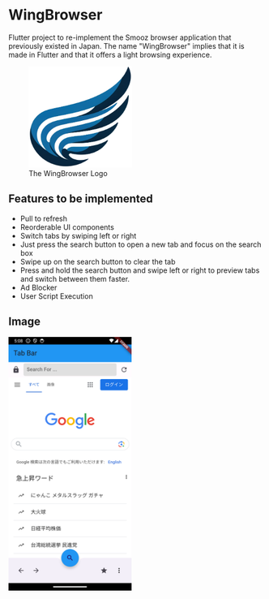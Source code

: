 # WingBrowser

Flutter project to re-implement the Smooz browser application that previously existed in Japan. The name "WingBrowser" implies that it is made in Flutter and that it offers a light browsing experience.

<figure>
  <img src="assets/logo.png" height="200">
  <figcaption>The WingBrowser Logo</figcaption>
</figure>

## Features to be implemented

- Pull to refresh
- Reorderable UI components
- Switch tabs by swiping left or right
- Just press the search button to open a new tab and focus on the search box
- Swipe up on the search button to clear the tab
- Press and hold the search button and swipe left or right to preview tabs and switch between them faster.
- Ad Blocker
- User Script Execution

## Image

<img src="assets/Beta.png" height="500">
